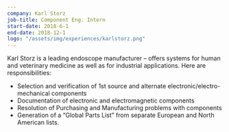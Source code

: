 ```yaml
---
company: Karl Storz
job-title: Component Eng. Intern
start-date: 2018-6-1
end-date: 2018-12-1
logo: "/assets/img/experiences/karlstorz.png"
---
```


Karl Storz is a leading endoscope manufacturer – offers systems for human and veterinary medicine as well as for industrial applications. Here are responsibilities:
* Selection and verification of 1st source and alternate electronic/electro-mechanical components
* Documentation of electronic and electromagnetic components
* Resolution of Purchasing and Manufacturing problems with components
* Generation of a “Global Parts List” from separate European and North American lists.

